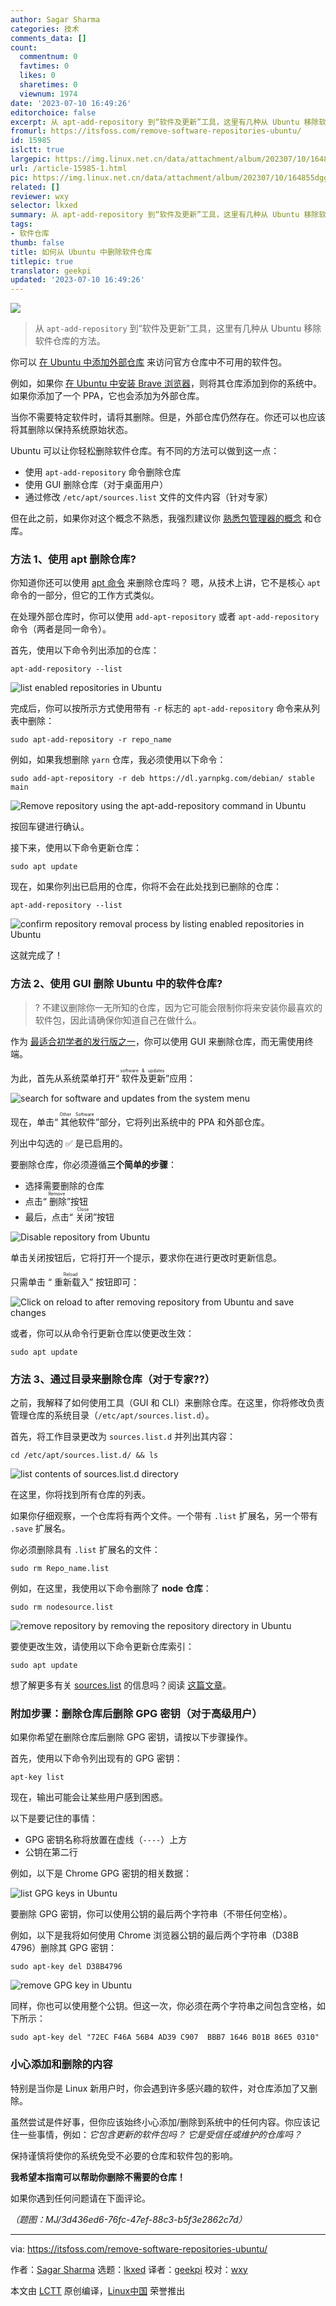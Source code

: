 ```yaml
---
author: Sagar Sharma
categories: 技术
comments_data: []
count:
  commentnum: 0
  favtimes: 0
  likes: 0
  sharetimes: 0
  viewnum: 1974
date: '2023-07-10 16:49:26'
editorchoice: false
excerpt: 从 apt-add-repository 到“软件及更新”工具，这里有几种从 Ubuntu 移除软件仓库的方法。
fromurl: https://itsfoss.com/remove-software-repositories-ubuntu/
id: 15985
islctt: true
largepic: https://img.linux.net.cn/data/attachment/album/202307/10/164855dgguejdcbv5uqkj6.jpg
url: /article-15985-1.html
pic: https://img.linux.net.cn/data/attachment/album/202307/10/164855dgguejdcbv5uqkj6.jpg.thumb.jpg
related: []
reviewer: wxy
selector: lkxed
summary: 从 apt-add-repository 到“软件及更新”工具，这里有几种从 Ubuntu 移除软件仓库的方法。
tags:
- 软件仓库
thumb: false
title: 如何从 Ubuntu 中删除软件仓库
titlepic: true
translator: geekpi
updated: '2023-07-10 16:49:26'
---
```


![](https://img.linux.net.cn/data/attachment/album/202307/10/164855dgguejdcbv5uqkj6.jpg)



> 
> 从 `apt-add-repository` 到“软件及更新”工具，这里有几种从 Ubuntu 移除软件仓库的方法。
> 
> 
> 


你可以 [在 Ubuntu 中添加外部仓库](https://itsfoss.com/adding-external-repositories-ubuntu/) 来访问官方仓库中不可用的软件包。


例如，如果你 [在 Ubuntu 中安装 Brave 浏览器](https://itsfoss.com/brave-web-browser/)，则将其仓库添加到你的系统中。如果你添加了一个 PPA，它也会添加为外部仓库。


当你不需要特定软件时，请将其删除。但是，外部仓库仍然存在。你还可以也应该将其删除以保持系统原始状态。


Ubuntu 可以让你轻松删除软件仓库。有不同的方法可以做到这一点：


* 使用 `apt-add-repository` 命令删除仓库
* 使用 GUI 删除仓库（对于桌面用户）
* 通过修改 `/etc/apt/sources.list` 文件的文件内容（针对专家）


但在此之前，如果你对这个概念不熟悉，我强烈建议你 [熟悉包管理器的概念](https://itsfoss.com/package-manager/) 和仓库。


### 方法 1、使用 apt 删除仓库?


你知道你还可以使用 [apt 命令](https://itsfoss.com/apt-command-guide/) 来删除仓库吗？ 嗯，从技术上讲，它不是核心 `apt` 命令的一部分，但它的工作方式类似。


在处理外部仓库时，你可以使用 `add-apt-repository` 或者 `apt-add-repository` 命令（两者是同一命令）。


首先，使用以下命令列出添加的仓库：



```
apt-add-repository --list

```

![list enabled repositories in Ubuntu](https://img.linux.net.cn/data/attachment/album/202307/10/164926z363plfm6u91fb6e.png)


完成后，你可以按所示方式使用带有 `-r` 标志的 `apt-add-repository` 命令来从列表中删除：



```
sudo apt-add-repository -r repo_name

```

例如，如果我想删除 `yarn` 仓库，我必须使用以下命令：



```
sudo add-apt-repository -r deb https://dl.yarnpkg.com/debian/ stable main

```

![Remove repository using the apt-add-repository command in Ubuntu](https://img.linux.net.cn/data/attachment/album/202307/10/164927mtmbffl707dxgkxg.png)


按回车键进行确认。


接下来，使用以下命令更新仓库：



```
sudo apt update

```

现在，如果你列出已启用的仓库，你将不会在此处找到已删除的仓库：



```
apt-add-repository --list

```

![confirm repository removal process by listing enabled repositories in Ubuntu](https://img.linux.net.cn/data/attachment/album/202307/10/164927jmhfqwckgbgxhfdf.png)


这就完成了！


### 方法 2、使用 GUI 删除 Ubuntu 中的软件仓库?️



> 
> ? 不建议删除你一无所知的仓库，因为它可能会限制你将来安装你最喜欢的软件包，因此请确保你知道自己在做什么。
> 
> 
> 


作为 [最适合初学者的发行版之一](https://itsfoss.com/best-linux-beginners/)，你可以使用 GUI 来删除仓库，而无需使用终端。


为此，首先从系统菜单打开“<ruby> 软件及更新 <rt>  software &amp; updates </rt></ruby>”应用：


![search for software and updates from the system menu](https://img.linux.net.cn/data/attachment/album/202307/10/164928yydduj969tdqyu9d.png)


现在，单击“<ruby> 其他软件 <rt>  Other Software </rt></ruby>”部分，它将列出系统中的 PPA 和外部仓库。


列出中勾选的 ✅ 是已启用的。


要删除仓库，你必须遵循**三个简单的步骤**：


* 选择需要删除的仓库
* 点击“<ruby> 删除 <rt>  Remove </rt></ruby>”按钮
* 最后，点击“<ruby> 关闭 <rt>  Close </rt></ruby>”按钮


![Disable repository from Ubuntu](https://img.linux.net.cn/data/attachment/album/202307/10/164928ujfyhg68ahjj8svz.png)


单击关闭按钮后，它将打开一个提示，要求你在进行更改时更新信息。


只需单击 “<ruby> 重新载入 <rt>  Reload </rt></ruby>” 按钮即可：


![Click on reload to after removing repository from Ubuntu and save changes](https://img.linux.net.cn/data/attachment/album/202307/10/164928sw6nxlz67uj5uudx.png)


或者，你可以从命令行更新仓库以使更改生效：



```
sudo apt update

```

### 方法 3、通过目录来删除仓库（对于专家?‍?）


之前，我解释了如何使用工具（GUI 和 CLI）来删除仓库。在这里，你将修改负责管理仓库的系统目录（`/etc/apt/sources.list.d`）。


首先，将工作目录更改为 `sources.list.d` 并列出其内容：



```
cd /etc/apt/sources.list.d/ && ls

```

![list contents of sources.list.d directory](https://img.linux.net.cn/data/attachment/album/202307/10/164929i8r8wmy4qigzesh0.png)


在这里，你将找到所有仓库的列表。


如果你仔细观察，一个仓库将有两个文件。一个带有 `.list` 扩展名，另一个带有 `.save` 扩展名。


你必须删除具有 `.list` 扩展名的文件：



```
sudo rm Repo_name.list

```

例如，在这里，我使用以下命令删除了 **node 仓库**：



```
sudo rm nodesource.list

```

![remove repository by removing the repository directory in Ubuntu](https://img.linux.net.cn/data/attachment/album/202307/10/164929vrdjgg4fd47fhdhz.png)


要使更改生效，请使用以下命令更新仓库索引：



```
sudo apt update

```

想了解更多有关 [sources.list](https://itsfoss.com/sources-list-ubuntu/) 的信息吗？阅读 [这篇文章](https://itsfoss.com/sources-list-ubuntu/)。


### 附加步骤：删除仓库后删除 GPG 密钥（对于高级用户）


如果你希望在删除仓库后删除 GPG 密钥，请按以下步骤操作。


首先，使用以下命令列出现有的 GPG 密钥：



```
apt-key list

```

现在，输出可能会让某些用户感到困惑。


以下是要记住的事情：


* GPG 密钥名称将放置在虚线（`----`）上方
* 公钥在第二行


例如，以下是 Chrome GPG 密钥的相关数据：


![list GPG keys in Ubuntu](https://img.linux.net.cn/data/attachment/album/202307/10/164929xyg7q5765p55x6g7.png)


要删除 GPG 密钥，你可以使用公钥的最后两个字符串（不带任何空格）。


例如，以下是我将如何使用 Chrome 浏览器公钥的最后两个字符串（D38B 4796）删除其 GPG 密钥：



```
sudo apt-key del D38B4796

```

![remove GPG key in Ubuntu](https://img.linux.net.cn/data/attachment/album/202307/10/164929haa6uwu9fo4d9wwu.png)


同样，你也可以使用整个公钥。但这一次，你必须在两个字符串之间包含空格，如下所示：



```
sudo apt-key del "72EC F46A 56B4 AD39 C907  BBB7 1646 B01B 86E5 0310"

```

### 小心添加和删除的内容


特别是当你是 Linux 新用户时，你会遇到许多感兴趣的软件，对仓库添加了又删除。


虽然尝试是件好事，但你应该始终小心添加/删除到系统中的任何内容。你应该记住一些事情，例如：*它包含更新的软件包吗？ 它是受信任或维护的仓库吗？*


保持谨慎将使你的系统免受不必要的仓库和软件包的影响。


**我希望本指南可以帮助你删除不需要的仓库！**


如果你遇到任何问题请在下面评论。


*（题图：MJ/3d436ed6-76fc-47ef-88c3-b5f3e2862c7d）*




---


via: <https://itsfoss.com/remove-software-repositories-ubuntu/>


作者：[Sagar Sharma](https://itsfoss.com/author/sagar/) 选题：[lkxed](https://github.com/lkxed/) 译者：[geekpi](https://github.com/geekpi) 校对：[wxy](https://github.com/wxy)


本文由 [LCTT](https://github.com/LCTT/TranslateProject) 原创编译，[Linux中国](https://linux.cn/) 荣誉推出